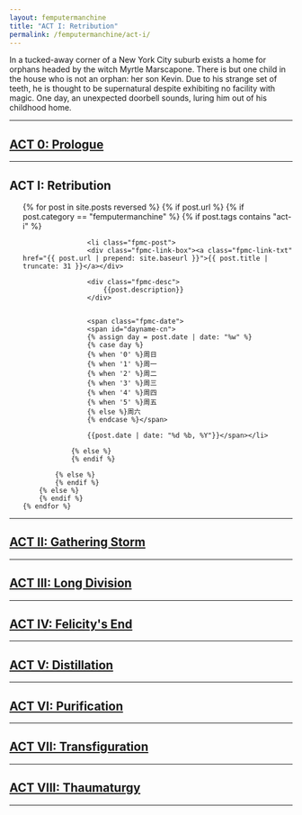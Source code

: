 ```yaml
---
layout: femputermanchine
title: "ACT I: Retribution"
permalink: /femputermanchine/act-i/
---
```


<html>
<head>
<meta charset="utf-8">

</head>

<body>

<div id="fpmc-intro">
<p>In a tucked-away corner of a New York City suburb exists a home for orphans headed by the witch Myrtle Marscapone. There is but one child in the house who is not an orphan: her son Kevin. Due to his strange set of teeth, he is thought to be supernatural despite exhibiting no facility with magic. One day, an unexpected doorbell sounds, luring him out of his childhood home.</p>
</div>

<hr>

<h2><a href="{{ '/femputermanchine/' | prepend: site.url }}">ACT 0: Prologue</a></h2>

<hr>

<h2>ACT I: Retribution</h2>

<ul>
	{% for post in site.posts reversed %}
        {% if post.url %}
			{% if post.category == "femputermanchine" %}
				{% if post.tags contains "act-i" %}

				    <li class="fpmc-post">
					<div class="fpmc-link-box"><a class="fpmc-link-txt" href="{{ post.url | prepend: site.baseurl }}">{{ post.title | truncate: 31 }}</a></div>

					<div class="fpmc-desc">
						{{post.description}}
					</div>

			
					<span class="fpmc-date">
					<span id="dayname-cn">
					{% assign day = post.date | date: "%w" %}
					{% case day %}
					{% when '0' %}周日
					{% when '1' %}周一
					{% when '2' %}周二
					{% when '3' %}周三
					{% when '4' %}周四
					{% when '5' %}周五
					{% else %}周六
					{% endcase %}</span>

					{{post.date | date: "%d %b, %Y"}}</span></li>
				
				{% else %}
				{% endif %}

			{% else %}	
			{% endif %}
		{% else %}
        {% endif %}
    {% endfor %}
</ul>



<hr>

<h2><a href="{{ '/femputermanchine/act-ii/' | prepend: site.url }}">ACT II: Gathering Storm</a></h2>

<hr>

<h2> <a href="{{ '/femputermanchine/act-iii/' | prepend: site.url }}">ACT III: Long Division</a> </h2>

<hr>

<h2> <a href="{{ '/femputermanchine/act-iv/' | prepend: site.url }}">ACT IV: Felicity's End</a> </h2>

<hr>

<h2> <a href="{{ '/femputermanchine/act-v/' | prepend: site.url }}">ACT V: Distillation</a> </h2>

<hr>

<h2> <a href="{{ '/femputermanchine/act-vi/' | prepend: site.url }}">ACT VI: Purification</a> </h2>

<hr>

<h2><a href="{{ '/femputermanchine/act-vii/' | prepend: site.url }}">ACT VII: Transfiguration</a></h2>

<hr>

<h2><a href="{{ '/femputermanchine/act-viii/' | prepend: site.url }}">ACT VIII: Thaumaturgy</a></h2>

<hr>


</body>
</html>





